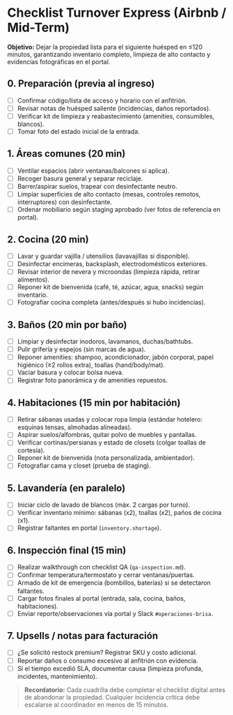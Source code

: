 # Checklist Turnover Express (Airbnb / Mid-Term)

**Objetivo:** Dejar la propiedad lista para el siguiente huésped en ≤120 minutos, garantizando inventario completo, limpieza de alto contacto y evidencias fotográficas en el portal.

## 0. Preparación (previa al ingreso)

- ☐ Confirmar código/lista de acceso y horario con el anfitrión.
- ☐ Revisar notas de huésped saliente (incidencias, daños reportados).
- ☐ Verificar kit de limpieza y reabastecimiento (amenities, consumibles, blancos).
- ☐ Tomar foto del estado inicial de la entrada.

## 1. Áreas comunes (20 min)

- ☐ Ventilar espacios (abrir ventanas/balcones si aplica).
- ☐ Recoger basura general y separar reciclaje.
- ☐ Barrer/aspirar suelos, trapear con desinfectante neutro.
- ☐ Limpiar superficies de alto contacto (mesas, controles remotos, interruptores) con desinfectante.
- ☐ Ordenar mobiliario según staging aprobado (ver fotos de referencia en portal).

## 2. Cocina (20 min)

- ☐ Lavar y guardar vajilla / utensilios (lavavajillas si disponible).
- ☐ Desinfectar encimeras, backsplash, electrodomésticos exteriores.
- ☐ Revisar interior de nevera y microondas (limpieza rápida, retirar alimentos).
- ☐ Reponer kit de bienvenida (café, té, azúcar, agua, snacks) según inventario.
- ☐ Fotografiar cocina completa (antes/después si hubo incidencias).

## 3. Baños (20 min por baño)

- ☐ Limpiar y desinfectar inodoros, lavamanos, duchas/bathtubs.
- ☐ Pulir grifería y espejos (sin marcas de agua).
- ☐ Reponer amenities: shampoo, acondicionador, jabón corporal, papel higiénico (≥2 rollos extra), toallas (hand/body/mat).
- ☐ Vaciar basura y colocar bolsa nueva.
- ☐ Registrar foto panorámica y de amenities repuestos.

## 4. Habitaciones (15 min por habitación)

- ☐ Retirar sábanas usadas y colocar ropa limpia (estándar hotelero: esquinas tensas, almohadas alineadas).
- ☐ Aspirar suelos/alfombras, quitar polvo de muebles y pantallas.
- ☐ Verificar cortinas/persianas y estado de closets (colgar toallas de cortesía).
- ☐ Reponer kit de bienvenida (nota personalizada, ambientador).
- ☐ Fotografiar cama y closet (prueba de staging).

## 5. Lavandería (en paralelo)

- ☐ Iniciar ciclo de lavado de blancos (máx. 2 cargas por turno).
- ☐ Verificar inventario mínimo: sábanas (x2), toallas (x2), paños de cocina (x1).
- ☐ Registrar faltantes en portal (`inventory.shortage`).

## 6. Inspección final (15 min)

- ☐ Realizar walkthrough con checklist QA (`qa-inspection.md`).
- ☐ Confirmar temperatura/termostato y cerrar ventanas/puertas.
- ☐ Armado de kit de emergencia (bombillos, baterías) si se detectaron faltantes.
- ☐ Cargar fotos finales al portal (entrada, sala, cocina, baños, habitaciones).
- ☐ Enviar reporte/observaciones vía portal y Slack `#operaciones-brisa`.

## 7. Upsells / notas para facturación

- ☐ ¿Se solicitó restock premium? Registrar SKU y costo adicional.
- ☐ Reportar daños o consumo excesivo al anfitrión con evidencia.
- ☐ Si el tiempo excedió SLA, documentar causa (limpieza profunda, incidentes, mantenimiento).

> **Recordatorio:** Cada cuadrilla debe completar el checklist digital antes de abandonar la propiedad. Cualquier incidencia crítica debe escalarse al coordinador en menos de 15 minutos.
